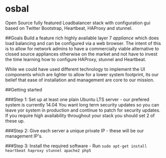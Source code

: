 osbal
=====

Open Source fully featured Loadbalancer stack with configuration gui based on Twitter Bootstrap, Heartbeat, HAProxy and stunnel.

##Goals
Build a feature rich highly available layer 7 _appliance_ which does load balancing and can be configured via a web browser. The intent of this is to allow for network admins to have a commercially viable alternative to closed source appliances otherwise on the market and not have to invest the time learning how to configure HAProxy, stunnel and Heartbeat.

While we could have used different technology to implement the UI components which are lighter to allow for a lower system footprint, its our belief that ease of installation and management are core to our mission.

##Getting started

###Step 1:
Set up at least one plain Ubuntu LTS server - our prefered system is currently 14.04
You want long term security updates so you can leave yor system in production and continue to patch for security updates.
If you require high availability throughout your stack you should set 2 of these up.

###Step 2:
Give each server a unique private IP - these will be our management IP's.

###Step 3: 
Install the required software - Run `sudo apt-get install heartbeat haproxy stunnel apache2 php5`
